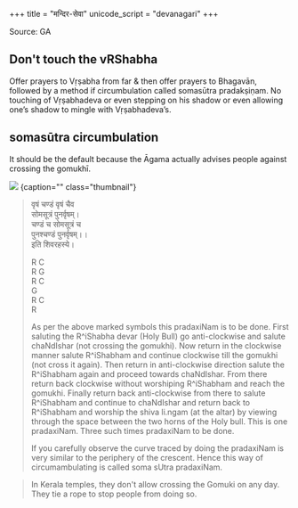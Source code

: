 +++
title = "मन्दिर-सेवा"
unicode_script = "devanagari"
+++

Source: GA

## Don't touch the vRShabha
Offer prayers to Vṛṣabha from far & then offer prayers to Bhagavān, followed by a method if circumbulation called somasūtra pradakṣiṇam. No touching of Vṛṣabhadeva or even stepping on his shadow or even allowing one’s shadow to mingle with Vṛṣabhadeva’s.

## somasūtra circumbulation
It should be the default because the Āgama actually advises people against crossing the gomukhī.

![](../images/soma-sUtra-pradaxiNam.jpg)
{caption="" class="thumbnail"}

> वृषं चण्डं वृषं चैव  
> सोमसूत्रं पुनर्वृषम्।  
> चण्डं च सोमसूत्रं च  
> पुनश्चण्डं पुनर्वृषम्।।  
> इति शिवरहस्ये। 
> 
> R	C	  
> R	G  
> R	C  
> G  
> R	C  
> R
> 
> As per the above marked symbols this pradaxiNam is to be done. First saluting the R^iShabha devar (Holy Bull) go anti-clockwise and salute chaNdIshar (not crossing the gomukhi). Now return in the clockwise manner salute R^iShabham and continue clockwise till the gomukhi (not cross it again). Then return in anti-clockwise direction salute the R^iShabham again and proceed towards chaNdIshar. From there return back clockwise without worshiping R^iShabham and reach the gomukhi. Finally return back anti-clockwise from there to salute R^iShabham and continue to chaNdIshar and return back to R^iShabham and worship the shiva li.ngam (at the altar) by viewing through the space between the two horns of the Holy bull. This is one pradaxiNam. Three such times pradaxiNam to be done.
> 
> If you carefully observe the curve traced by doing the pradaxiNam is very similar to the periphery of the crescent. Hence this way of circumambulating is called soma sUtra pradaxiNam.



> In Kerala temples, they don't allow crossing the Gomuki on any day. They tie a rope to stop people from doing so. 



